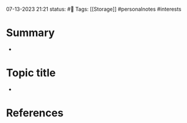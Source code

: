 07-13-2023 21:21
status: #📝
Tags:  [[Storage]] #personalnotes #interests

# Summary 
- 

# Topic title 
- 

# References
